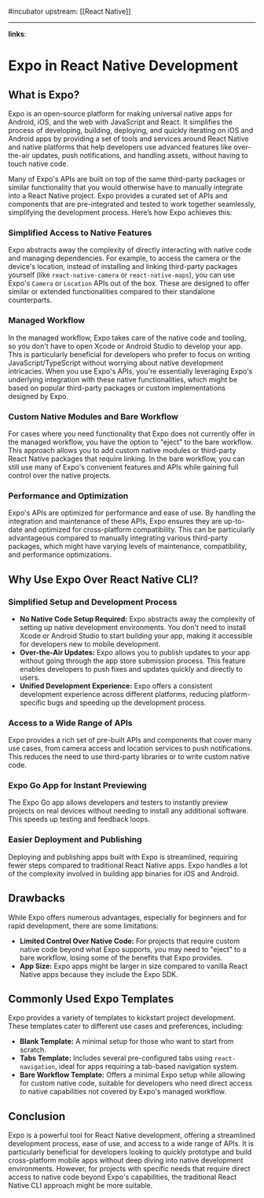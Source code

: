 #incubator 
upstream: [[React Native]]

---

**links**: 

# Expo in React Native Development

## What is Expo?

Expo is an open-source platform for making universal native apps for Android, iOS, and the web with JavaScript and React. It simplifies the process of developing, building, deploying, and quickly iterating on iOS and Android apps by providing a set of tools and services around React Native and native platforms that help developers use advanced features like over-the-air updates, push notifications, and handling assets, without having to touch native code.

Many of Expo's APIs are built on top of the same third-party packages or similar functionality that you would otherwise have to manually integrate into a React Native project. Expo provides a curated set of APIs and components that are pre-integrated and tested to work together seamlessly, simplifying the development process. Here’s how Expo achieves this:

### Simplified Access to Native Features

Expo abstracts away the complexity of directly interacting with native code and managing dependencies. For example, to access the camera or the device's location, instead of installing and linking third-party packages yourself (like `react-native-camera` or `react-native-maps`), you can use Expo's `Camera` or `Location` APIs out of the box. These are designed to offer similar or extended functionalities compared to their standalone counterparts.

### Managed Workflow

In the managed workflow, Expo takes care of the native code and tooling, so you don't have to open Xcode or Android Studio to develop your app. This is particularly beneficial for developers who prefer to focus on writing JavaScript/TypeScript without worrying about native development intricacies. When you use Expo's APIs, you're essentially leveraging Expo's underlying integration with these native functionalities, which might be based on popular third-party packages or custom implementations designed by Expo.

### Custom Native Modules and Bare Workflow

For cases where you need functionality that Expo does not currently offer in the managed workflow, you have the option to "eject" to the bare workflow. This approach allows you to add custom native modules or third-party React Native packages that require linking. In the bare workflow, you can still use many of Expo's convenient features and APIs while gaining full control over the native projects.

### Performance and Optimization

Expo's APIs are optimized for performance and ease of use. By handling the integration and maintenance of these APIs, Expo ensures they are up-to-date and optimized for cross-platform compatibility. This can be particularly advantageous compared to manually integrating various third-party packages, which might have varying levels of maintenance, compatibility, and performance optimizations.

## Why Use Expo Over React Native CLI?

### Simplified Setup and Development Process

- **No Native Code Setup Required:** Expo abstracts away the complexity of setting up native development environments. You don't need to install Xcode or Android Studio to start building your app, making it accessible for developers new to mobile development.
- **Over-the-Air Updates:** Expo allows you to publish updates to your app without going through the app store submission process. This feature enables developers to push fixes and updates quickly and directly to users.
- **Unified Development Experience:** Expo offers a consistent development experience across different platforms, reducing platform-specific bugs and speeding up the development process.

### Access to a Wide Range of APIs

Expo provides a rich set of pre-built APIs and components that cover many use cases, from camera access and location services to push notifications. This reduces the need to use third-party libraries or to write custom native code.

### Expo Go App for Instant Previewing

The Expo Go app allows developers and testers to instantly preview projects on real devices without needing to install any additional software. This speeds up testing and feedback loops.

### Easier Deployment and Publishing

Deploying and publishing apps built with Expo is streamlined, requiring fewer steps compared to traditional React Native apps. Expo handles a lot of the complexity involved in building app binaries for iOS and Android.

## Drawbacks

While Expo offers numerous advantages, especially for beginners and for rapid development, there are some limitations:

- **Limited Control Over Native Code:** For projects that require custom native code beyond what Expo supports, you may need to "eject" to a bare workflow, losing some of the benefits that Expo provides.
- **App Size:** Expo apps might be larger in size compared to vanilla React Native apps because they include the Expo SDK.

## Commonly Used Expo Templates

Expo provides a variety of templates to kickstart project development. These templates cater to different use cases and preferences, including:

- **Blank Template:** A minimal setup for those who want to start from scratch.
- **Tabs Template:** Includes several pre-configured tabs using `react-navigation`, ideal for apps requiring a tab-based navigation system.
- **Bare Workflow Template:** Offers a minimal Expo setup while allowing for custom native code, suitable for developers who need direct access to native capabilities not covered by Expo's managed workflow.

## Conclusion

Expo is a powerful tool for React Native development, offering a streamlined development process, ease of use, and access to a wide range of APIs. It is particularly beneficial for developers looking to quickly prototype and build cross-platform mobile apps without deep diving into native development environments. However, for projects with specific needs that require direct access to native code beyond Expo's capabilities, the traditional React Native CLI approach might be more suitable.